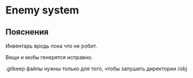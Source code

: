 # Enemy system

## Пояснения

Инвентарь вродь пока что не робит.

Вещи и мобы генерятся исправно.

.gitkeep файлы нужны только для того, чтобы запушить директории /obj

